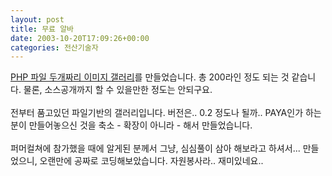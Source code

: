 ```yaml
---
layout: post
title: 무료 알바
date: 2003-10-20T17:09:26+00:00
categories: 전산기술자
---
```

<a href="http://ciconia.co.kr/031012/" target=bb>PHP 파일 두개짜리 이미지 갤러리</a>를 만들었습니다. 총 200라인 정도 되는 것 같습니다. 물론, 소스공개까지 할 수 있을만한 정도는 안되구요. <br /><br />전부터 품고있던 파일기반의 갤러리입니다. 버전은.. 0.2 정도나 될까.. PAYA인가 하는 분이 만들어놓으신 것을 축소 - 확장이 아니라 - 해서 만들었습니다. <br /><br />퍼머컬쳐에 참가했을 때에 알게된 분께서 그냥, 심심풀이 삼아 해보라고 하셔서... 만들었으니, 오랜만에 공짜로 코딩해보았습니다. 자원봉사라.. 재미있네요..
